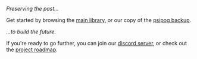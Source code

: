 *Preserving the past...*

Get started by browsing the [main library,](https://github.com/libhazeltine/libhazeltine) or our copy of the [psipog backup](https://libhazeltine.github.io/psipog-lhz/Start-Here.html).

*...to build the future.*

If you're ready to go further, you can join our [discord server](https://discord.gg/RrRucarmJe), or check out the [project roadmap]().
